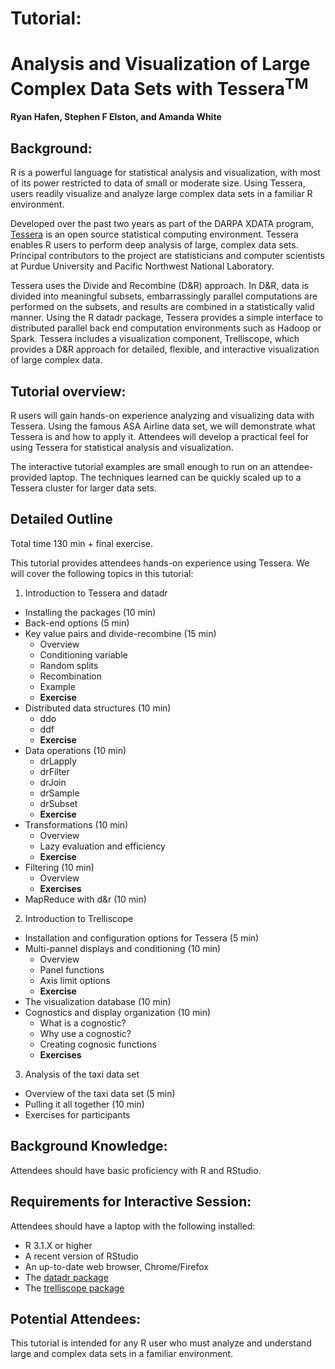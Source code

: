 # Tutorial:
# Analysis and Visualization of Large Complex Data Sets with Tessera<sup>TM</sup>

**Ryan Hafen, Stephen F Elston, and Amanda White**

## Background:

R is a powerful language for statistical analysis and visualization, with most of its power restricted to data of small or moderate size. Using Tessera, users readily visualize and analyze large complex data sets in a familiar R environment.

Developed over the past two years as part of the DARPA XDATA program, [Tessera](http://tessera.io) is an open source statistical computing environment. Tessera enables R users to perform deep analysis of large, complex data sets. Principal contributors to the project are statisticians and computer scientists at Purdue University and Pacific Northwest National Laboratory.

Tessera uses the Divide and Recombine (D&R) approach. In D&R, data is divided into meaningful subsets, embarrassingly parallel computations are performed on the subsets, and results are combined in a statistically valid manner. Using the R datadr package, Tessera provides a simple interface to distributed parallel back end computation environments such as Hadoop or Spark.  Tessera includes a visualization component, Trelliscope, which provides a D&R approach for detailed, flexible, and interactive visualization of large complex data.

## Tutorial overview:

R users will gain hands-on experience analyzing and visualizing data with Tessera. Using the famous ASA Airline data set, we will demonstrate what Tessera is and how to apply it. Attendees will develop a practical feel for using Tessera for statistical analysis and visualization.

The interactive tutorial examples are small enough to run on an attendee-provided laptop. The techniques learned can be quickly scaled up to a Tessera cluster for larger data sets.

## Detailed Outline

Total time 130 min + final exercise.

This tutorial provides attendees hands-on experience using Tessera. We will cover the following topics in this tutorial:

1. Introduction to Tessera and datadr

 + Installing the packages (10 min)
 + Back-end options (5 min)
 + Key value pairs and divide-recombine (15 min)
    - Overview
    - Conditioning variable
    - Random splits
    - Recombination
    - Example
    - **Exercise**
 + Distributed data structures (10 min)
    - ddo
    - ddf
    - **Exercise**
 + Data operations (10 min)
    - drLapply
    - drFilter
    - drJoin
    - drSample
    - drSubset
    - **Exercise**
 + Transformations (10 min)
    - Overview
    - Lazy evaluation and efficiency
    - **Exercise**
 + Filtering (10 min)
    - Overview
    - **Exercises**
 + MapReduce with d&r (10 min)

2. Introduction to Trelliscope
  + Installation and configuration options for Tessera (5 min)
  + Multi-pannel displays and conditioning (10 min)
    - Overview
    - Panel functions
    - Axis limit options
    - **Exercise**
  + The visualization database (10 min)
  + Cognostics and display organization (10 min)
    - What is a cognostic?
    - Why use a cognostic?
    - Creating cognosic functions
    - **Exercises**

3. Analysis of the taxi data set

  + Overview of the taxi data set (5 min)
  + Pulling it all together (10 min)
  + Exercises for participants

## Background Knowledge:

Attendees should have basic proficiency with R and RStudio.

## Requirements for Interactive Session:

Attendees should have a laptop with the following installed:

- R 3.1.X or higher
- A recent version of RStudio
- An up-to-date web browser, Chrome/Firefox
- The [datadr package](https://github.com/tesseradata/datadr)
- The [trelliscope package](https://github.com/tesseradata/trelliscope)

## Potential Attendees:

This tutorial is intended for any R user who must analyze and understand large and complex data sets in a familiar environment.
